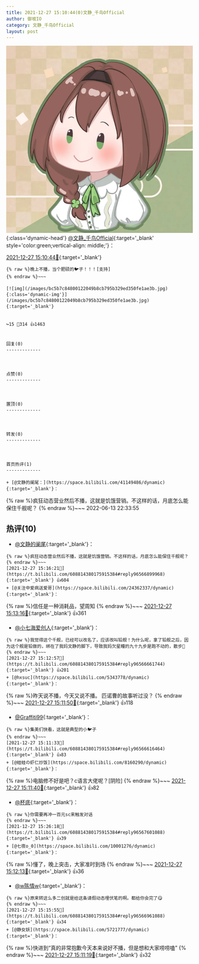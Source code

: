 ```yaml
---
title: 2021-12-27 15:10:44(0)文静_千鸟Official
author: 御坂IO
category: 文静_千鸟Official
layout: post
---
```


![img](/images/ac7482ed1b9a7f203dc68c0c4a77c488a27b108a.jpg){:class='dynamic-head'}
[@文静_千鸟Official](https://space.bilibili.com/667526012/dynamic){:target='_blank' style='color:green;vertical-align: middle;'}：

[2021-12-27 15:10:44🔗](https://t.bilibili.com/608814380175915384){:target='_blank'}

~~~
{% raw %}晚上不播，当个肥硕的🐦子！！！[支持]
{% endraw %}~~~

[![img](/images/bc5b7c84800122049b8cb795b329ed350fe1ae3b.jpg){:class='dynamic-img'}](/images/bc5b7c84800122049b8cb795b329ed350fe1ae3b.jpg){:target='_blank'}


↪️15 💬314 👍1463


回复(0)
-------------



点赞(0)
-------------



置顶(0)
-------------



转发(0)
-------------



首页热评(1)
-------------

+ [@文静的阑尾：](https://space.bilibili.com/41149486/dynamic){:target='_blank'}：
~~~
{% raw %}疯狂动态营业然后不播，这就是饥饿营销。不这样的话，月底怎么能保住千舰呢？
{% endraw %}~~~
2022-06-13 22:33:55


热评(10)
-------------

+ [@文静的阑尾](https://space.bilibili.com/41149486/dynamic){:target='_blank'}：
~~~
{% raw %}疯狂动态营业然后不播，这就是饥饿营销。不这样的话，月底怎么能保住千舰呢？
{% endraw %}~~~
[2021-12-27 15:16:21🔗](https://t.bilibili.com/608814380175915384#reply96566899968){:target='_blank'} 👍604
+ [@关注中爱病送爱哥](https://space.bilibili.com/24362337/dynamic){:target='_blank'}：
~~~
{% raw %}信任是一种消耗品，望周知
{% endraw %}~~~
[2021-12-27 15:13:16🔗](https://t.bilibili.com/608814380175915384#reply96566669552){:target='_blank'} 👍361
+ [@小七海爱创人](https://space.bilibili.com/12072645/dynamic){:target='_blank'}：
~~~
{% raw %}我觉得这个千舰，已经可以改名了，应该改叫铅舰！为什么呢，拿了铅舰之后，因为这个舰是铅做的，绑在了我妈文静的脚下，导致我妈欠星瞳的九十九步是跑不动的，散步🚶
{% endraw %}~~~
[2021-12-27 15:12:57🔗](https://t.bilibili.com/608814380175915384#reply96566661744){:target='_blank'} 👍201
+ [@hxsuc](https://space.bilibili.com/5343778/dynamic){:target='_blank'}：
~~~
{% raw %}昨天说不播，今天又说不播。
匹诺曹的故事听过没？
{% endraw %}~~~
[2021-12-27 15:11:50🔗](https://t.bilibili.com/608814380175915384#reply96566545200){:target='_blank'} 👍118
+ [@Graffiti99](https://space.bilibili.com/314664/dynamic){:target='_blank'}：
~~~
{% raw %}集美们快看，这就是典型的小🐦子
{% endraw %}~~~
[2021-12-27 15:11:33🔗](https://t.bilibili.com/608814380175915384#reply96566616464){:target='_blank'} 👍83
+ [@蛙蛙の虾仁炒饭](https://space.bilibili.com/8160290/dynamic){:target='_blank'}：
~~~
{% raw %}电脑修不好是吧？c语言大佬呢？[阴险]
{% endraw %}~~~
[2021-12-27 15:11:40🔗](https://t.bilibili.com/608814380175915384#reply96566619056){:target='_blank'} 👍82
+ [@杯底](https://space.bilibili.com/21144535/dynamic){:target='_blank'}：
~~~
{% raw %}你需要再冲一百元sc来触发对话
{% endraw %}~~~
[2021-12-27 15:26:18🔗](https://t.bilibili.com/608814380175915384#reply96567601088){:target='_blank'} 👍39
+ [@七夜o_0](https://space.bilibili.com/10001276/dynamic){:target='_blank'}：
~~~
{% raw %}懂了，晚上突击，大家准时到场
{% endraw %}~~~
[2021-12-27 15:12:13🔗](https://t.bilibili.com/608814380175915384#reply96566554048){:target='_blank'} 👍36
+ [@w陈情w](https://space.bilibili.com/329406901/dynamic){:target='_blank'}：
~~~
{% raw %}原来转这么多二创就是给这条请假动态埋伏笔的啊。都给你会完了😋
{% endraw %}~~~
[2021-12-27 15:15:55🔗](https://t.bilibili.com/608814380175915384#reply96566961088){:target='_blank'} 👍34
+ [@静女妖](https://space.bilibili.com/5721777/dynamic){:target='_blank'}：
~~~
{% raw %}快进到“真的非常抱歉今天本来说好不播，但是想和大家唠唠嗑”
{% endraw %}~~~
[2021-12-27 15:11:19🔗](https://t.bilibili.com/608814380175915384#reply96566610768){:target='_blank'} 👍32


